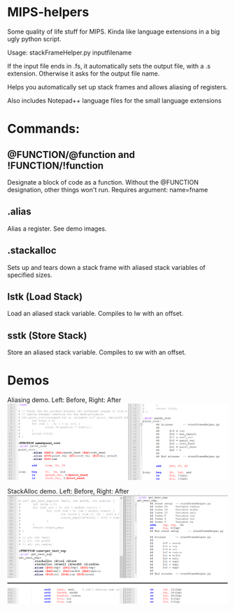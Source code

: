 # MIPS-helpers
Some quality of life stuff for MIPS. Kinda like language extensions in a big ugly python script.

Usage: stackFrameHelper.py inputfilename


If the input file ends in .fs, it automatically sets the output file, with a .s extension.
Otherwise it asks for the output file name.


Helps you automatically set up stack frames and allows aliasing of registers.

Also includes Notepad++ language files for the small language extensions

# Commands:

## @FUNCTION/@function and !FUNCTION/!function
  Designate a block of code as a function.
  Without the @FUNCTION designation, other things won't run.
  Requires argument: name=fname

## .alias
  Alias a register. See demo images.
  
## .stackalloc
  Sets up and tears down a stack frame with aliased stack variables of specified sizes.

## lstk (Load Stack)
  Load an aliased stack variable. Compiles to lw with an offset.
  
## sstk (Store Stack)
  Store an aliased stack variable. Compiles to sw with an offset.

# Demos

Aliasing demo. Left: Before, Right: After
![demo 1](https://github.com/mass2010chromium/MIPS-helpers/blob/master/images/demo.png)

StackAlloc demo. Left: Before, Right: After
![demo 2](https://github.com/mass2010chromium/MIPS-helpers/blob/master/images/demo2.png)
